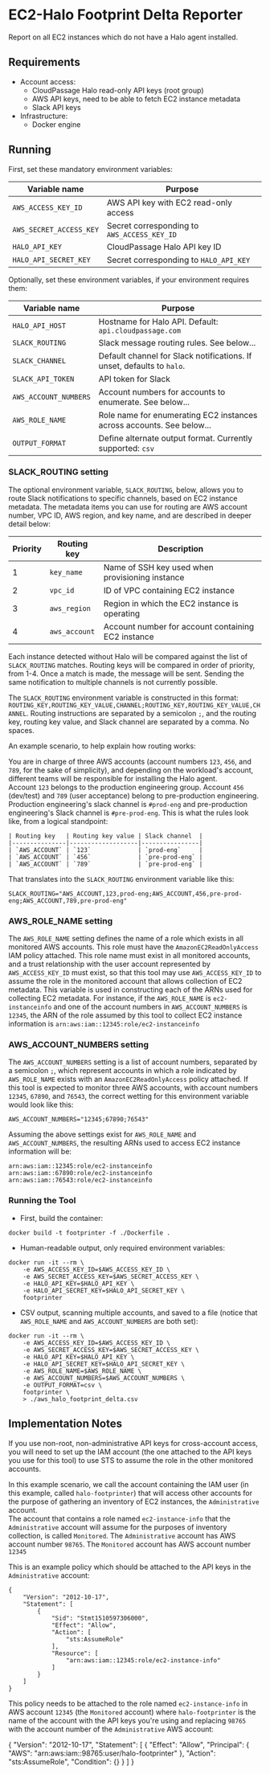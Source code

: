 # EC2-Halo Footprint Delta Reporter

Report on all EC2 instances which do not have a Halo agent installed.

## Requirements

* Account access:
    * CloudPassage Halo read-only API keys (root group)
    * AWS API keys, need to be able to fetch EC2 instance metadata
    * Slack API keys
* Infrastructure:
    * Docker engine

## Running

First, set these mandatory environment variables:

| Variable name            | Purpose                                     |
|--------------------------|---------------------------------------------|
| `AWS_ACCESS_KEY_ID`      | AWS API key with EC2 read-only access       |
| `AWS_SECRET_ACCESS_KEY`  | Secret corresponding to `AWS_ACCESS_KEY_ID` |
| `HALO_API_KEY`           | CloudPassage Halo API key ID                |
| `HALO_API_SECRET_KEY`    | Secret corresponding to `HALO_API_KEY`      |

Optionally, set these environment variables, if your environment requires them:

| Variable name            | Purpose                                                                |
|--------------------------|------------------------------------------------------------------------|
| `HALO_API_HOST`          | Hostname for Halo API.  Default: `api.cloudpassage.com`                |
| `SLACK_ROUTING`          | Slack message routing rules.  See below...                             |
| `SLACK_CHANNEL`          | Default channel for Slack notifications. If unset, defaults to `halo`. |
| `SLACK_API_TOKEN`        | API token for Slack                                                    |
| `AWS_ACCOUNT_NUMBERS`    | Account numbers for accounts to enumerate. See below...                |
| `AWS_ROLE_NAME`          | Role name for enumerating EC2 instances across accounts.  See below... |
| `OUTPUT_FORMAT`          | Define alternate output format.  Currently supported: `csv`            |


### SLACK_ROUTING setting

The optional environment variable, `SLACK_ROUTING`, below, allows you to route
Slack notifications to specific channels, based on EC2 instance metadata.  The
metadata items you can use for routing are AWS account number, VPC ID, AWS
region, and key name, and are described in deeper detail below:

| Priority | Routing key   | Description                                        |
|----------|---------------|----------------------------------------------------|
|        1 | `key_name`    | Name of SSH key used when provisioning instance    |
|        2 | `vpc_id`      | ID of VPC containing EC2 instance                  |
|        3 | `aws_region`  | Region in which the EC2 instance is operating      |
|        4 | `aws_account` | Account number for account containing EC2 instance |

Each instance detected without Halo will be compared against the list of
`SLACK_ROUTING` matches.  Routing keys will be compared in order of priority,
from 1-4. Once a match is made, the message will be sent. Sending the same
notification to multiple channels is not currently possible.

The `SLACK_ROUTING` environment variable is constructed in this format:
`ROUTING_KEY,ROUTING_KEY_VALUE,CHANNEL;ROUTING_KEY,ROUTING_KEY_VALUE,CHANNEL`.
Routing instructions are separated by a semicolon `;`, and the routing key,
routing key value, and Slack channel are separated by a comma.  No spaces.

An example scenario, to help explain how routing works:

You are in charge of three AWS accounts (account numbers `123`, `456`, and
`789`, for the sake of simplicity), and depending on the workload's
account, different teams will be responsible for installing the Halo agent.  
Account `123` belongs to the production engineering group. Account `456`
(dev/test) and `789` (user acceptance) belong to pre-production engineering.
Production engineering's slack channel is `#prod-eng` and pre-production
engineering's Slack channel is `#pre-prod-eng`.  This is what the rules look
like, from a logical standpoint:

```
| Routing key   | Routing key value | Slack channel  |
|---------------|-------------------|----------------|
| `AWS_ACCOUNT` | `123`             | `prod-eng`     |
| `AWS_ACCOUNT` | `456`             | `pre-prod-eng` |
| `AWS_ACCOUNT` | `789`             | `pre-prod-eng` |

```

That translates into the `SLACK_ROUTING` environment variable like this:

```
SLACK_ROUTING="AWS_ACCOUNT,123,prod-eng;AWS_ACCOUNT,456,pre-prod-eng;AWS_ACCOUNT,789,pre-prod-eng"
```

### AWS_ROLE_NAME setting

The `AWS_ROLE_NAME` setting defines the name of a role which exists in all
monitored AWS accounts.  This role must have the `AmazonEC2ReadOnlyAccess`
IAM policy attached.  This role name must exist in all monitored accounts,
and a trust relationship with the user account represented by
`AWS_ACCESS_KEY_ID` must exist, so that this tool may use `AWS_ACCESS_KEY_ID`
to assume the role in the monitored account that allows collection of EC2
metadata.  This variable is used in constructing each of the ARNs used for
collecting EC2 metadata.  For instance, if the `AWS_ROLE_NAME` is
`ec2-instanceinfo` and one of the account numbers in `AWS_ACCOUNT_NUMBERS` is
`12345`, the ARN of the role assumed by this tool to collect EC2 instance
information is `arn:aws:iam::12345:role/ec2-instanceinfo`

### AWS_ACCOUNT_NUMBERS setting

The `AWS_ACCOUNT_NUMBERS` setting is a list of account numbers, separated by
a semicolon `;`, which represent accounts in which a role indicated by
`AWS_ROLE_NAME` exists with an `AmazonEC2ReadOnlyAccess` policy attached.
If this tool is expected to monitor three AWS accounts, with account numbers
`12345`, `67890`, and `76543`, the correct wetting for this environment
variable would look like this:

```
AWS_ACCOUNT_NUMBERS="12345;67890;76543"
```

Assuming the above settings exist for `AWS_ROLE_NAME` and `AWS_ACCOUNT_NUMBERS`,
the resulting ARNs used to access EC2 instance information will be:

```
arn:aws:iam::12345:role/ec2-instanceinfo
arn:aws:iam::67890:role/ec2-instanceinfo
arn:aws:iam::76543:role/ec2-instanceinfo
```

### Running the Tool

* First, build the container:

```
docker build -t footprinter -f ./Dockerfile .
```

* Human-readable output, only required environment variables:

```
docker run -it --rm \
    -e AWS_ACCESS_KEY_ID=$AWS_ACCESS_KEY_ID \
    -e AWS_SECRET_ACCESS_KEY=$AWS_SECRET_ACCESS_KEY \
    -e HALO_API_KEY=$HALO_API_KEY \
    -e HALO_API_SECRET_KEY=$HALO_API_SECRET_KEY \
    footprinter
```

* CSV output, scanning multiple accounts, and saved to a file (notice that `AWS_ROLE_NAME` and `AWS_ACCOUNT_NUMBERS` are both set):

```
docker run -it --rm \
    -e AWS_ACCESS_KEY_ID=$AWS_ACCESS_KEY_ID \
    -e AWS_SECRET_ACCESS_KEY=$AWS_SECRET_ACCESS_KEY \
    -e HALO_API_KEY=$HALO_API_KEY \
    -e HALO_API_SECRET_KEY=$HALO_API_SECRET_KEY \
    -e AWS_ROLE_NAME=$AWS_ROLE_NAME \
    -e AWS_ACCOUNT_NUMBERS=$AWS_ACCOUNT_NUMBERS \
    -e OUTPUT_FORMAT=csv \
    footprinter \
    > ./aws_halo_footprint_delta.csv
```

## Implementation Notes

If you use non-root, non-administrative API keys for cross-account access,
you will need to set up the IAM account (the one attached to the API keys you
use for this tool) to use STS to assume the role in the other monitored
accounts.  

In this example scenario, we call the account containing the IAM user (in this
example, called `halo-footprinter`) that will access other accounts for the
purpose of gathering an inventory of EC2 instances, the `Administrative` account.  
The account that contains a role named `ec2-instance-info` that the
`Administrative` account will assume for the purposes of inventory collection,
is called `Monitored`.  The `Administrative` account has AWS account number
`98765`.  The `Monitored` account has AWS account number `12345`

This is an example policy which should be attached to the API keys in the
`Administrative` account:

```
{
    "Version": "2012-10-17",
    "Statement": [
        {
            "Sid": "Stmt1510597306000",
            "Effect": "Allow",
            "Action": [
                "sts:AssumeRole"
            ],
            "Resource": [
                "arn:aws:iam::12345:role/ec2-instance-info"
            ]
        }
    ]
}

```

This policy needs to be attached to the role named `ec2-instance-info` in
AWS account `12345` (the `Monitored` account) where `halo-footprinter` is
the name of the account with the API keys you're using and replacing
`98765` with the account number of the `Administrative` AWS account:

{
  "Version": "2012-10-17",
  "Statement": [
    {
      "Effect": "Allow",
      "Principal": {
        "AWS": "arn:aws:iam::98765:user/halo-footprinter"
      },
      "Action": "sts:AssumeRole",
      "Condition": {}
    }
  ]
}
